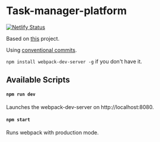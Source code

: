 # Task-manager-platform
[![Netlify Status](https://api.netlify.com/api/v1/badges/7e389998-c1f3-4ea1-b23a-004a676e9e1f/deploy-status)](https://app.netlify.com/sites/taskmanager-radu/deploys)

Based on [this](https://www.behance.net/gallery/94896375/Task-manager-platform-UXUI?tracking_source=search_projects_recommended%7Cdashboard) project.

Using [conventional commits](https://www.conventionalcommits.org/en/v1.0.0-beta.2/).

`npm install webpack-dev-server -g` if you don't have it.

## Available Scripts

#### `npm run dev`

Launches the webpack-dev-server on http://localhost:8080.<br />

#### `npm start`

Runs webpack with production mode.

